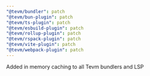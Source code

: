 ```yaml
---
"@tevm/bundler": patch
"@tevm/bun-plugin": patch
"@tevm/ts-plugin": patch
"@tevm/esbuild-plugin": patch
"@tevm/rollup-plugin": patch
"@tevm/rspack-plugin": patch
"@tevm/vite-plugin": patch
"@tevm/webpack-plugin": patch
---
```


Added in memory caching to all Tevm bundlers and LSP
